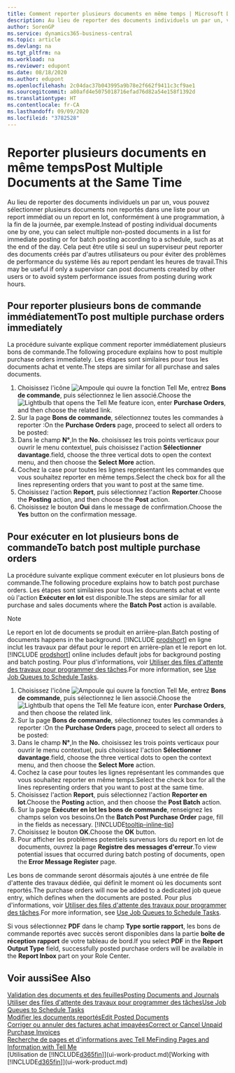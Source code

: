 ```yaml
---
title: Comment reporter plusieurs documents en même temps | Microsoft Docs
description: Au lieu de reporter des documents individuels un par un, vous pouvez sélectionner plusieurs documents non reportés dans une liste afin de les reporter en lot, soit pour un report immédiat, soit pour un report programmé, par exemple, à la fin de la journée.
author: SorenGP
ms.service: dynamics365-business-central
ms.topic: article
ms.devlang: na
ms.tgt_pltfrm: na
ms.workload: na
ms.reviewer: edupont
ms.date: 08/18/2020
ms.author: edupont
ms.openlocfilehash: 2c04dac37b043995a9b78e2f662f9411c3cf9ae1
ms.sourcegitcommit: a80afd4e5075018716efad76d82a54e158f1392d
ms.translationtype: HT
ms.contentlocale: fr-CA
ms.lasthandoff: 09/09/2020
ms.locfileid: "3782528"
---
```

# <a name="post-multiple-documents-at-the-same-time"></a><span data-ttu-id="42f92-103">Reporter plusieurs documents en même temps</span><span class="sxs-lookup"><span data-stu-id="42f92-103">Post Multiple Documents at the Same Time</span></span>

<span data-ttu-id="42f92-104">Au lieu de reporter des documents individuels un par un, vous pouvez sélectionner plusieurs documents non reportés dans une liste pour un report immédiat ou un report en lot, conformément à une programmation, à la fin de la journée, par exemple.</span><span class="sxs-lookup"><span data-stu-id="42f92-104">Instead of posting individual documents one by one, you can select multiple non-posted documents in a list for immediate posting or for batch posting according to a schedule, such as at the end of the day.</span></span> <span data-ttu-id="42f92-105">Cela peut être utile si seul un superviseur peut reporter des documents créés par d'autres utilisateurs ou pour éviter des problèmes de performance du système liés au report pendant les heures de travail.</span><span class="sxs-lookup"><span data-stu-id="42f92-105">This may be useful if only a supervisor can post documents created by other users or to avoid system performance issues from posting during work hours.</span></span>

## <a name="to-post-multiple-purchase-orders-immediately"></a><span data-ttu-id="42f92-106">Pour reporter plusieurs bons de commande immédiatement</span><span class="sxs-lookup"><span data-stu-id="42f92-106">To post multiple purchase orders immediately</span></span>

<span data-ttu-id="42f92-107">La procédure suivante explique comment reporter immédiatement plusieurs bons de commande.</span><span class="sxs-lookup"><span data-stu-id="42f92-107">The following procedure explains how to post multiple purchase orders immediately.</span></span> <span data-ttu-id="42f92-108">Les étapes sont similaires pour tous les documents achat et vente.</span><span class="sxs-lookup"><span data-stu-id="42f92-108">The steps are similar for all purchase and sales documents.</span></span>

1. <span data-ttu-id="42f92-109">Choisissez l'icône ![Ampoule qui ouvre la fonction Tell Me](media/ui-search/search_small.png "Dites-moi ce que vous voulez faire"), entrez **Bons de commande**, puis sélectionnez le lien associé.</span><span class="sxs-lookup"><span data-stu-id="42f92-109">Choose the ![Lightbulb that opens the Tell Me feature](media/ui-search/search_small.png "Tell me what you want to do") icon, enter **Purchase Orders**, and then choose the related link.</span></span>
2. <span data-ttu-id="42f92-110">Sur la page **Bons de commande**, sélectionnez toutes les commandes à reporter :</span><span class="sxs-lookup"><span data-stu-id="42f92-110">On the **Purchase Orders** page, proceed to select all orders to be posted:</span></span>
3. <span data-ttu-id="42f92-111">Dans le champ **N°**,</span><span class="sxs-lookup"><span data-stu-id="42f92-111">In the **No.**</span></span> <span data-ttu-id="42f92-112">choisissez les trois points verticaux pour ouvrir le menu contextuel, puis choisissez l'action **Sélectionner davantage**.</span><span class="sxs-lookup"><span data-stu-id="42f92-112">field, choose the three vertical dots to open the context menu, and then choose the **Select More** action.</span></span>
4. <span data-ttu-id="42f92-113">Cochez la case pour toutes les lignes représentant les commandes que vous souhaitez reporter en même temps.</span><span class="sxs-lookup"><span data-stu-id="42f92-113">Select the check box for all the lines representing orders that you want to post at the same time.</span></span>
5. <span data-ttu-id="42f92-114">Choisissez l'action **Report**, puis sélectionnez l'action **Reporter**.</span><span class="sxs-lookup"><span data-stu-id="42f92-114">Choose the **Posting** action, and then choose the **Post** action.</span></span>
6. <span data-ttu-id="42f92-115">Choisissez le bouton **Oui** dans le message de confirmation.</span><span class="sxs-lookup"><span data-stu-id="42f92-115">Choose the **Yes** button on the confirmation message.</span></span>

## <a name="to-batch-post-multiple-purchase-orders"></a><span data-ttu-id="42f92-116">Pour exécuter en lot plusieurs bons de commande</span><span class="sxs-lookup"><span data-stu-id="42f92-116">To batch post multiple purchase orders</span></span>

<span data-ttu-id="42f92-117">La procédure suivante explique comment exécuter en lot plusieurs bons de commande.</span><span class="sxs-lookup"><span data-stu-id="42f92-117">The following procedure explains how to batch post purchase orders.</span></span> <span data-ttu-id="42f92-118">Les étapes sont similaires pour tous les documents achat et vente où l'action **Exécuter en lot** est disponible.</span><span class="sxs-lookup"><span data-stu-id="42f92-118">The steps are similar for all purchase and sales documents where the **Batch Post** action is available.</span></span>

> [!NOTE]
> <span data-ttu-id="42f92-119">Le report en lot de documents se produit en arrière-plan.</span><span class="sxs-lookup"><span data-stu-id="42f92-119">Batch posting of documents happens in the background.</span></span> <span data-ttu-id="42f92-120">[!INCLUDE [prodshort](includes/prodshort.md)] en ligne inclut les travaux par défaut pour le report en arrière-plan et le report en lot.</span><span class="sxs-lookup"><span data-stu-id="42f92-120">[!INCLUDE [prodshort](includes/prodshort.md)] online includes default jobs for background posting and batch posting.</span></span> <span data-ttu-id="42f92-121">Pour plus d'informations, voir [Utiliser des files d'attente des travaux pour programmer des tâches](admin-job-queues-schedule-tasks.md).</span><span class="sxs-lookup"><span data-stu-id="42f92-121">For more information, see [Use Job Queues to Schedule Tasks](admin-job-queues-schedule-tasks.md).</span></span>

1. <span data-ttu-id="42f92-122">Choisissez l'icône ![Ampoule qui ouvre la fonction Tell Me](media/ui-search/search_small.png "Dites-moi ce que vous voulez faire"), entrez **Bons de commande**, puis sélectionnez le lien associé.</span><span class="sxs-lookup"><span data-stu-id="42f92-122">Choose the ![Lightbulb that opens the Tell Me feature](media/ui-search/search_small.png "Tell me what you want to do") icon, enter **Purchase Orders**, and then choose the related link.</span></span>  
2. <span data-ttu-id="42f92-123">Sur la page **Bons de commande**, sélectionnez toutes les commandes à reporter :</span><span class="sxs-lookup"><span data-stu-id="42f92-123">On the **Purchase Orders** page, proceed to select all orders to be posted:</span></span>
3. <span data-ttu-id="42f92-124">Dans le champ **N°**,</span><span class="sxs-lookup"><span data-stu-id="42f92-124">In the **No.**</span></span> <span data-ttu-id="42f92-125">choisissez les trois points verticaux pour ouvrir le menu contextuel, puis choisissez l'action **Sélectionner davantage**.</span><span class="sxs-lookup"><span data-stu-id="42f92-125">field, choose the three vertical dots to open the context menu, and then choose the **Select More** action.</span></span>
4. <span data-ttu-id="42f92-126">Cochez la case pour toutes les lignes représentant les commandes que vous souhaitez reporter en même temps.</span><span class="sxs-lookup"><span data-stu-id="42f92-126">Select the check box for all the lines representing orders that you want to post at the same time.</span></span>
5. <span data-ttu-id="42f92-127">Choisissez l'action **Report**, puis sélectionnez l'action **Reporter en lot**.</span><span class="sxs-lookup"><span data-stu-id="42f92-127">Choose the **Posting** action, and then choose the **Post Batch** action.</span></span>
6. <span data-ttu-id="42f92-128">Sur la page **Exécuter en lot les bons de commande**, renseignez les champs selon vos besoins.</span><span class="sxs-lookup"><span data-stu-id="42f92-128">On the **Batch Post Purchase Order** page, fill in the fields as necessary.</span></span> [!INCLUDE[tooltip-inline-tip](includes/tooltip-inline-tip_md.md)]
7. <span data-ttu-id="42f92-129">Choisissez le bouton **OK**.</span><span class="sxs-lookup"><span data-stu-id="42f92-129">Choose the **OK** button.</span></span>
8. <span data-ttu-id="42f92-130">Pour afficher les problèmes potentiels survenus lors du report en lot de documents, ouvrez la page **Registre des messages d'erreur**.</span><span class="sxs-lookup"><span data-stu-id="42f92-130">To view potential issues that occurred during batch posting of documents, open the **Error Message Register** page.</span></span>

<span data-ttu-id="42f92-131">Les bons de commande seront désormais ajoutés à une entrée de file d'attente des travaux dédiée, qui définit le moment où les documents sont reportés.</span><span class="sxs-lookup"><span data-stu-id="42f92-131">The purchase orders will now be added to a dedicated job queue entry, which defines when the documents are posted.</span></span> <span data-ttu-id="42f92-132">Pour plus d'informations, voir [Utiliser des files d'attente des travaux pour programmer des tâches](admin-job-queues-schedule-tasks.md).</span><span class="sxs-lookup"><span data-stu-id="42f92-132">For more information, see [Use Job Queues to Schedule Tasks](admin-job-queues-schedule-tasks.md).</span></span>

<span data-ttu-id="42f92-133">Si vous sélectionnez **PDF** dans le champ **Type sortie rapport**, les bons de commande reportés avec succès seront disponibles dans la partie **boîte de réception rapport** de votre tableau de bord.</span><span class="sxs-lookup"><span data-stu-id="42f92-133">If you select **PDF** in the **Report Output Type** field, successfully posted purchase orders will be available in the **Report Inbox** part on your Role Center.</span></span>

## <a name="see-also"></a><span data-ttu-id="42f92-134">Voir aussi</span><span class="sxs-lookup"><span data-stu-id="42f92-134">See Also</span></span>

[<span data-ttu-id="42f92-135">Validation des documents et des feuilles</span><span class="sxs-lookup"><span data-stu-id="42f92-135">Posting Documents and Journals</span></span>](ui-post-documents-journals.md)  
[<span data-ttu-id="42f92-136">Utiliser des files d'attente des travaux pour programmer des tâches</span><span class="sxs-lookup"><span data-stu-id="42f92-136">Use Job Queues to Schedule Tasks</span></span>](admin-job-queues-schedule-tasks.md)  
[<span data-ttu-id="42f92-137">Modifier les documents reportés</span><span class="sxs-lookup"><span data-stu-id="42f92-137">Edit Posted Documents</span></span>](across-edit-posted-document.md)  
[<span data-ttu-id="42f92-138">Corriger ou annuler des factures achat impayées</span><span class="sxs-lookup"><span data-stu-id="42f92-138">Correct or Cancel Unpaid Purchase Invoices</span></span>](purchasing-how-correct-cancel-unpaid-purchase-invoices.md)  
[<span data-ttu-id="42f92-139">Recherche de pages et d'informations avec Tell Me</span><span class="sxs-lookup"><span data-stu-id="42f92-139">Finding Pages and Information with Tell Me</span></span>](ui-search.md)  
<span data-ttu-id="42f92-140">[Utilisation de [!INCLUDE[d365fin](includes/d365fin_md.md)]](ui-work-product.md)</span><span class="sxs-lookup"><span data-stu-id="42f92-140">[Working with [!INCLUDE[d365fin](includes/d365fin_md.md)]](ui-work-product.md)</span></span>
